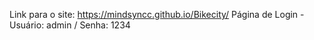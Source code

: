 Link para o site: https://mindsyncc.github.io/Bikecity/
 Página de Login - Usuário: admin / Senha: 1234
